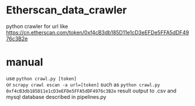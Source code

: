 # Etherscan_data_crawler
python crawler for url like https://cn.etherscan.com/token/0xf4cB3db185D11e1cD3eEFDe5FFA5dDF4976c3B2e
# manual
use `python crawl.py [token]`  
or `scrapy crawl escan -a url=[token]`
such as `python crawl.py 0xf4cB3db185D11e1cD3eEFDe5FFA5dDF4976c3B2e`
result output to .csv and mysql database described in pipelines.py
